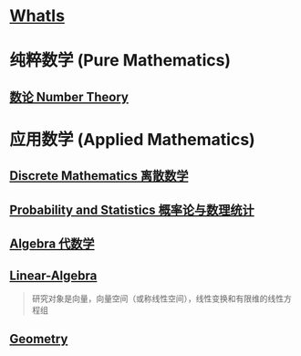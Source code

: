 # [WhatIs](WhatIs.md)

# 纯粹数学 (Pure Mathematics)
## [数论 Number Theory](number-theory/README.md)

# 应用数学 (Applied Mathematics)

## [Discrete Mathematics 离散数学](Discrete-math/README.md)
## [Probability and Statistics 概率论与数理统计](Probability-and-Statistics/README.md)

## [Algebra 代数学](Algebra/README.md)

## [Linear-Algebra]()
> 研究对象是向量，向量空间（或称线性空间），线性变换和有限维的线性方程组

## [Geometry](Geometry/README.md)
